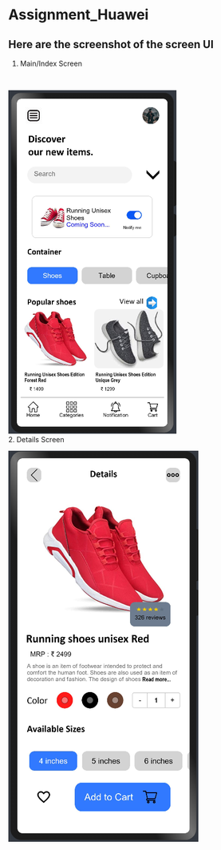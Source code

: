 # Assignment_Huawei
## Here are the screenshot of the screen UI  
1. Main/Index Screen
<br>

![Main/Index Screen](./Final/Main.png)
<br>
2. Details Screen
<br>

![Main/Index Screen](./Final/Details.png)